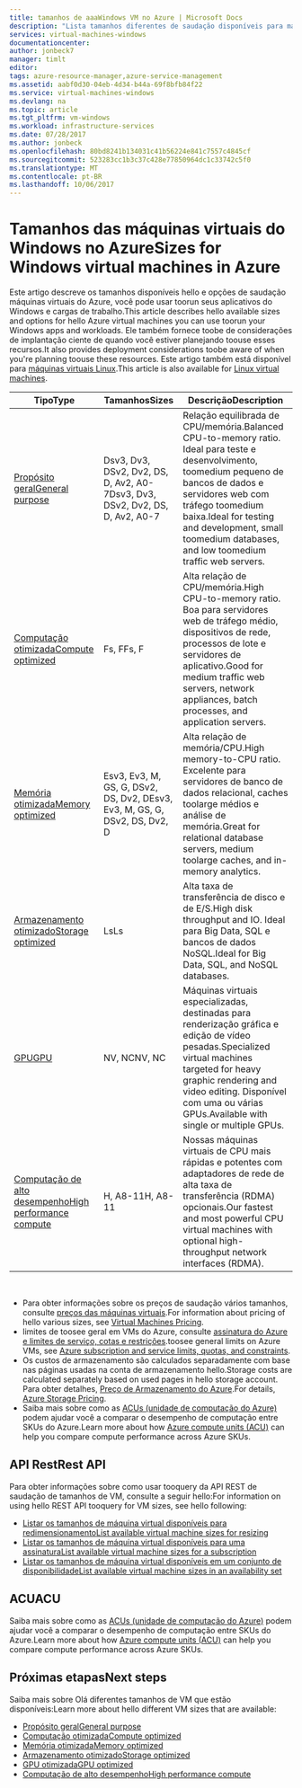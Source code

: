 ```yaml
---
title: tamanhos de aaaWindows VM no Azure | Microsoft Docs
description: "Lista tamanhos diferentes de saudação disponíveis para máquinas virtuais do Windows no Azure."
services: virtual-machines-windows
documentationcenter: 
author: jonbeck7
manager: timlt
editor: 
tags: azure-resource-manager,azure-service-management
ms.assetid: aabf0d30-04eb-4d34-b44a-69f8bfb84f22
ms.service: virtual-machines-windows
ms.devlang: na
ms.topic: article
ms.tgt_pltfrm: vm-windows
ms.workload: infrastructure-services
ms.date: 07/28/2017
ms.author: jonbeck
ms.openlocfilehash: 80bd8241b134031c41b56224e841c7557c4845cf
ms.sourcegitcommit: 523283cc1b3c37c428e77850964dc1c33742c5f0
ms.translationtype: MT
ms.contentlocale: pt-BR
ms.lasthandoff: 10/06/2017
---
```

# <a name="sizes-for-windows-virtual-machines-in-azure"></a><span data-ttu-id="83ec4-103">Tamanhos das máquinas virtuais do Windows no Azure</span><span class="sxs-lookup"><span data-stu-id="83ec4-103">Sizes for Windows virtual machines in Azure</span></span>

<span data-ttu-id="83ec4-104">Este artigo descreve os tamanhos disponíveis hello e opções de saudação máquinas virtuais do Azure, você pode usar toorun seus aplicativos do Windows e cargas de trabalho.</span><span class="sxs-lookup"><span data-stu-id="83ec4-104">This article describes hello available sizes and options for hello Azure virtual machines you can use toorun your Windows apps and workloads.</span></span> <span data-ttu-id="83ec4-105">Ele também fornece toobe de considerações de implantação ciente de quando você estiver planejando toouse esses recursos.</span><span class="sxs-lookup"><span data-stu-id="83ec4-105">It also provides deployment considerations toobe aware of when you're planning toouse these resources.</span></span>  <span data-ttu-id="83ec4-106">Este artigo também está disponível para [máquinas virtuais Linux](../linux/sizes.md?toc=%2fazure%2fvirtual-machines%2flinux%2ftoc.json).</span><span class="sxs-lookup"><span data-stu-id="83ec4-106">This article is also available for [Linux virtual machines](../linux/sizes.md?toc=%2fazure%2fvirtual-machines%2flinux%2ftoc.json).</span></span>


| <span data-ttu-id="83ec4-107">Tipo</span><span class="sxs-lookup"><span data-stu-id="83ec4-107">Type</span></span>                     | <span data-ttu-id="83ec4-108">Tamanhos</span><span class="sxs-lookup"><span data-stu-id="83ec4-108">Sizes</span></span>           |    <span data-ttu-id="83ec4-109">Descrição</span><span class="sxs-lookup"><span data-stu-id="83ec4-109">Description</span></span>       |
|--------------------------|-------------------|------------------------------------------------------------------------------------------------------------------------------------|
| [<span data-ttu-id="83ec4-110">Propósito geral</span><span class="sxs-lookup"><span data-stu-id="83ec4-110">General purpose</span></span>](sizes-general.md)          | <span data-ttu-id="83ec4-111">Dsv3, Dv3, DSv2, Dv2, DS, D, Av2, A0-7</span><span class="sxs-lookup"><span data-stu-id="83ec4-111">Dsv3, Dv3, DSv2, Dv2, DS, D, Av2, A0-7</span></span> | <span data-ttu-id="83ec4-112">Relação equilibrada de CPU/memória.</span><span class="sxs-lookup"><span data-stu-id="83ec4-112">Balanced CPU-to-memory ratio.</span></span> <span data-ttu-id="83ec4-113">Ideal para teste e desenvolvimento, toomedium pequeno de bancos de dados e servidores web com tráfego toomedium baixa.</span><span class="sxs-lookup"><span data-stu-id="83ec4-113">Ideal for testing and development, small toomedium databases, and low toomedium traffic web servers.</span></span> |
| [<span data-ttu-id="83ec4-114">Computação otimizada</span><span class="sxs-lookup"><span data-stu-id="83ec4-114">Compute optimized</span></span>](sizes-compute.md)        | <span data-ttu-id="83ec4-115">Fs, F</span><span class="sxs-lookup"><span data-stu-id="83ec4-115">Fs, F</span></span>             | <span data-ttu-id="83ec4-116">Alta relação de CPU/memória.</span><span class="sxs-lookup"><span data-stu-id="83ec4-116">High CPU-to-memory ratio.</span></span> <span data-ttu-id="83ec4-117">Boa para servidores web de tráfego médio, dispositivos de rede, processos de lote e servidores de aplicativo.</span><span class="sxs-lookup"><span data-stu-id="83ec4-117">Good for medium traffic web servers, network appliances, batch processes, and application servers.</span></span>        |
| [<span data-ttu-id="83ec4-118">Memória otimizada</span><span class="sxs-lookup"><span data-stu-id="83ec4-118">Memory optimized</span></span>](../virtual-machines-windows-sizes-memory.md)         | <span data-ttu-id="83ec4-119">Esv3, Ev3, M, GS, G, DSv2, DS, Dv2, D</span><span class="sxs-lookup"><span data-stu-id="83ec4-119">Esv3, Ev3, M, GS, G, DSv2, DS, Dv2, D</span></span>   | <span data-ttu-id="83ec4-120">Alta relação de memória/CPU.</span><span class="sxs-lookup"><span data-stu-id="83ec4-120">High memory-to-CPU ratio.</span></span> <span data-ttu-id="83ec4-121">Excelente para servidores de banco de dados relacional, caches toolarge médios e análise de memória.</span><span class="sxs-lookup"><span data-stu-id="83ec4-121">Great for relational database servers, medium toolarge caches, and in-memory analytics.</span></span>                 |
| [<span data-ttu-id="83ec4-122">Armazenamento otimizado</span><span class="sxs-lookup"><span data-stu-id="83ec4-122">Storage optimized</span></span>](../virtual-machines-windows-sizes-storage.md)        | <span data-ttu-id="83ec4-123">Ls</span><span class="sxs-lookup"><span data-stu-id="83ec4-123">Ls</span></span>                | <span data-ttu-id="83ec4-124">Alta taxa de transferência de disco e de E/S.</span><span class="sxs-lookup"><span data-stu-id="83ec4-124">High disk throughput and IO.</span></span> <span data-ttu-id="83ec4-125">Ideal para Big Data, SQL e bancos de dados NoSQL.</span><span class="sxs-lookup"><span data-stu-id="83ec4-125">Ideal for Big Data, SQL, and NoSQL databases.</span></span>                                                         |
| [<span data-ttu-id="83ec4-126">GPU</span><span class="sxs-lookup"><span data-stu-id="83ec4-126">GPU</span></span>](sizes-gpu.md)            | <span data-ttu-id="83ec4-127">NV, NC</span><span class="sxs-lookup"><span data-stu-id="83ec4-127">NV, NC</span></span>            | <span data-ttu-id="83ec4-128">Máquinas virtuais especializadas, destinadas para renderização gráfica e edição de vídeo pesadas.</span><span class="sxs-lookup"><span data-stu-id="83ec4-128">Specialized virtual machines targeted for heavy graphic rendering and video editing.</span></span> <span data-ttu-id="83ec4-129">Disponível com uma ou várias GPUs.</span><span class="sxs-lookup"><span data-stu-id="83ec4-129">Available with single or multiple GPUs.</span></span>       |
| [<span data-ttu-id="83ec4-130">Computação de alto desempenho</span><span class="sxs-lookup"><span data-stu-id="83ec4-130">High performance compute</span></span>](sizes-hpc.md) | <span data-ttu-id="83ec4-131">H, A8-11</span><span class="sxs-lookup"><span data-stu-id="83ec4-131">H, A8-11</span></span>          | <span data-ttu-id="83ec4-132">Nossas máquinas virtuais de CPU mais rápidas e potentes com adaptadores de rede de alta taxa de transferência (RDMA) opcionais.</span><span class="sxs-lookup"><span data-stu-id="83ec4-132">Our fastest and most powerful CPU virtual machines with optional high-throughput network interfaces (RDMA).</span></span> 

<br> 

- <span data-ttu-id="83ec4-133">Para obter informações sobre os preços de saudação vários tamanhos, consulte [preços das máquinas virtuais](https://azure.microsoft.com/pricing/details/virtual-machines/#Windows).</span><span class="sxs-lookup"><span data-stu-id="83ec4-133">For information about pricing of hello various sizes, see [Virtual Machines Pricing](https://azure.microsoft.com/pricing/details/virtual-machines/#Windows).</span></span> 
- <span data-ttu-id="83ec4-134">limites de toosee geral em VMs do Azure, consulte [assinatura do Azure e limites de serviço, cotas e restrições](../../azure-subscription-service-limits.md).</span><span class="sxs-lookup"><span data-stu-id="83ec4-134">toosee general limits on Azure VMs, see [Azure subscription and service limits, quotas, and constraints](../../azure-subscription-service-limits.md).</span></span>
- <span data-ttu-id="83ec4-135">Os custos de armazenamento são calculados separadamente com base nas páginas usadas na conta de armazenamento hello.</span><span class="sxs-lookup"><span data-stu-id="83ec4-135">Storage costs are calculated separately based on used pages in hello storage account.</span></span> <span data-ttu-id="83ec4-136">Para obter detalhes, [Preço de Armazenamento do Azure](https://azure.microsoft.com/pricing/details/storage/).</span><span class="sxs-lookup"><span data-stu-id="83ec4-136">For details, [Azure Storage Pricing](https://azure.microsoft.com/pricing/details/storage/).</span></span>
- <span data-ttu-id="83ec4-137">Saiba mais sobre como as [ACUs (unidade de computação do Azure)](acu.md) podem ajudar você a comparar o desempenho de computação entre SKUs do Azure.</span><span class="sxs-lookup"><span data-stu-id="83ec4-137">Learn more about how [Azure compute units (ACU)](acu.md) can help you compare compute performance across Azure SKUs.</span></span>



## <a name="rest-api"></a><span data-ttu-id="83ec4-138">API Rest</span><span class="sxs-lookup"><span data-stu-id="83ec4-138">Rest API</span></span>

<span data-ttu-id="83ec4-139">Para obter informações sobre como usar tooquery da API REST de saudação de tamanhos de VM, consulte a seguir hello:</span><span class="sxs-lookup"><span data-stu-id="83ec4-139">For information on using hello REST API tooquery for VM sizes, see hello following:</span></span>

- [<span data-ttu-id="83ec4-140">Listar os tamanhos de máquina virtual disponíveis para redimensionamento</span><span class="sxs-lookup"><span data-stu-id="83ec4-140">List available virtual machine sizes for resizing</span></span>](https://docs.microsoft.com/rest/api/compute/virtualmachines/virtualmachines-list-sizes-for-resizing)
- [<span data-ttu-id="83ec4-141">Listar os tamanhos de máquina virtual disponíveis para uma assinatura</span><span class="sxs-lookup"><span data-stu-id="83ec4-141">List available virtual machine sizes for a subscription</span></span>](https://docs.microsoft.com/rest/api/compute/virtualmachines/virtualmachines-list-sizes-region)
- [<span data-ttu-id="83ec4-142">Listar os tamanhos de máquina virtual disponíveis em um conjunto de disponibilidade</span><span class="sxs-lookup"><span data-stu-id="83ec4-142">List available virtual machine sizes in an availability set</span></span>](
https://docs.microsoft.com/rest/api/compute/virtualmachines/virtualmachines-list-sizes-availability-set)

## <a name="acu"></a><span data-ttu-id="83ec4-143">ACU</span><span class="sxs-lookup"><span data-stu-id="83ec4-143">ACU</span></span>

<span data-ttu-id="83ec4-144">Saiba mais sobre como as [ACUs (unidade de computação do Azure)](acu.md) podem ajudar você a comparar o desempenho de computação entre SKUs do Azure.</span><span class="sxs-lookup"><span data-stu-id="83ec4-144">Learn more about how [Azure compute units (ACU)](acu.md) can help you compare compute performance across Azure SKUs.</span></span>

## <a name="next-steps"></a><span data-ttu-id="83ec4-145">Próximas etapas</span><span class="sxs-lookup"><span data-stu-id="83ec4-145">Next steps</span></span>

<span data-ttu-id="83ec4-146">Saiba mais sobre Olá diferentes tamanhos de VM que estão disponíveis:</span><span class="sxs-lookup"><span data-stu-id="83ec4-146">Learn more about hello different VM sizes that are available:</span></span>
- [<span data-ttu-id="83ec4-147">Propósito geral</span><span class="sxs-lookup"><span data-stu-id="83ec4-147">General purpose</span></span>](sizes-general.md)
- [<span data-ttu-id="83ec4-148">Computação otimizada</span><span class="sxs-lookup"><span data-stu-id="83ec4-148">Compute optimized</span></span>](sizes-compute.md)
- [<span data-ttu-id="83ec4-149">Memória otimizada</span><span class="sxs-lookup"><span data-stu-id="83ec4-149">Memory optimized</span></span>](../virtual-machines-windows-sizes-memory.md)
- [<span data-ttu-id="83ec4-150">Armazenamento otimizado</span><span class="sxs-lookup"><span data-stu-id="83ec4-150">Storage optimized</span></span>](../virtual-machines-windows-sizes-storage.md)
- [<span data-ttu-id="83ec4-151">GPU otimizada</span><span class="sxs-lookup"><span data-stu-id="83ec4-151">GPU optimized</span></span>](sizes-gpu.md)
- [<span data-ttu-id="83ec4-152">Computação de alto desempenho</span><span class="sxs-lookup"><span data-stu-id="83ec4-152">High performance compute</span></span>](sizes-hpc.md)



